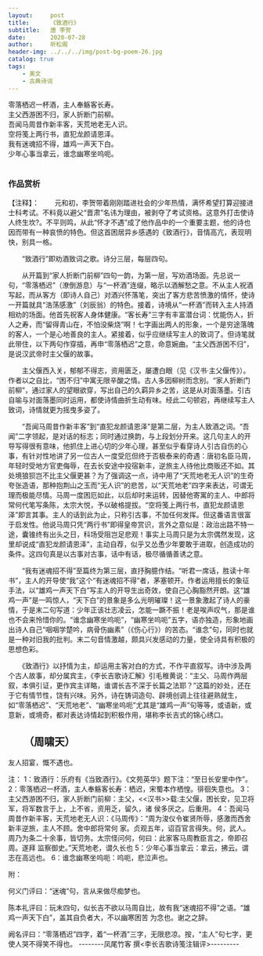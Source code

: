 ```yaml
---
layout:     post
title:      《致酒行》
subtitle:   唐 李贺
date:       2020-07-28
author:     听松阁
header-img: ../../../img/post-bg-poem-26.jpg
catalog: true
tags:
    - 美文
    - 古典诗词
---
```


零落栖迟一杯酒，主人奉觞客长寿。<br>
主父西游困不归，家人折断门前柳。<br>
吾闻马周昔作新丰客，天荒地老无人识。<br>
空将笺上两行书，直犯龙颜请恩泽。<br>
我有迷魂招不得，雄鸡一声天下白。<br>
少年心事当拿云，谁念幽寒坐呜呃。<br>
<br>

### 作品赏析
【注释】：
　　元和初，李贺带着刚刚踏进社会的少年热情，满怀希望打算迎接进士科考试。不料竟以避父“晋肃”名讳为理由，被剥夺了考试资格。这意外打击使诗人终生坎?。不平则鸣，从此“怀才不遇”成了他作品中的一个重要主题，他的诗也因而带有一种哀愤的特色。但这首困居异乡感遇的《致酒行》，音情高亢，表现明快，别具一格。

　　“致酒行”即劝酒致词之歌。诗分三层，每层四句。

　　从开篇到“家人折断门前柳”四句一韵，为第一层，写劝酒场面。先总说一句，“零落栖迟”（潦倒游息）与“一杯酒”连缀，略示以酒解愁之意。不从主人祝酒写起，而从客方（即诗人自己）对酒兴怀落笔，突出了客方悲苦愤激的情怀，使诗一开篇就具“浩荡感激”（刘辰翁）的特色。接着，诗境从“一杯酒”而转入主人持酒相劝的场面。他首先祝客人身体健康。“客长寿”三字有丰富潜台词：忧能伤人，折人之寿，而“留得青山在，不怕没柴烧”啊！七字画出两人的形象，一个是穷途落魄的客人，一个是心地善良的主人。紧接着，似乎应继续写主人的致词了。但诗笔就此带住，以下两句作穿插，再申“零落栖迟”之意，命意婉曲。“主父西游困不归”，是说汉武帝时主父偃的故事。

　　主父偃西入关，郁郁不得志，资用匮乏，屡遭白眼（见《汉书·主父偃传》）。作者以之自比，“困不归”中寓无限辛酸之情。古人多因柳树而念别。“家人折断门前柳”，通过家人的望眼欲穿，写出自己的久羁异乡之苦，这是从对面落墨。引古自喻与对面落墨同时运用，都使诗情曲折生动有味。经此二句顿宕，再继续写主人致词，诗情就更为摇曳多姿了。

　　“吾闻马周昔作新丰客”到“直犯龙颜请恩泽”是第二层，为主人致酒之词。“吾闻”二字领起，是对话的标志；同时通过换韵，与上段划分开来。这几句主人的开导写得很有意味，他抓住上进心切的少年心理，甚至似乎看穿诗人引古自伤的心事，有针对性地讲了另一位古人一度受厄但终于否极泰来的奇遇：唐初名臣马周，年轻时受地方官吏侮辱，在去长安途中投宿新丰，逆旅主人待他比商贩还不如。其处境狼狈岂不比主父偃更甚？为了强调这一点，诗中用了“天荒地老无人识”的生奇夸张造语，那种抱荆山之玉而“无人识”的悲苦，以“天荒地老”四字来表达，可谓无理而极能尽情。马周一度困厄如此，以后却时来运转，因替他寄寓的主人、中郎将常何代笔写条陈，太宗大悦，予以破格提拔。“空将笺上两行书，直犯龙颜请恩泽”即言其事。主人的话到此为止，只称引古事，不加任何发挥。但这番语言很富于启发性。他说马周只凭“两行书”即得皇帝赏识，言外之意似是：政治出路不特一途，囊锥终有出头之日，科场受阻岂足悲观！事实上马周只是为太宗偶然发现，这里却说成“直犯龙颜请恩泽”，主动自荐，似乎又怂恿少年要敢于进取，创造成功的条件。这四句真是以古事对古事，话中有话，极尽循循善诱之意。

　　“我有迷魂招不得”至篇终为第三层，直抒胸臆作结。“听君一席话，胜读十年书”，主人的开导使“我”这个“有迷魂招不得”者，茅塞顿开。作者运用擅长的象征手法，以“雄鸡一声天下白”写主人的开导生出奇效，使自己心胸豁然开朗。这“雄鸡一声”是一鸣惊人，“天下白”的景象是多么光明璀璨！这一景象激起了诗人的豪情，于是末二句写道：少年正该壮志凌云，怎能一蹶不振！老是唉声叹气，那是谁也不会来怜惜你的。“谁念幽寒坐呜呃”，“幽寒坐呜呃”五字，语亦独造，形象地画出诗人自己“咽咽学楚吟，病骨伤幽素”（《伤心行》）的苦态。“谁念”句，同时也就是一种对旧我的批判。末二句音情激越，颇具兴发感动的力量，使全诗具有积极的思想色彩。

　　《致酒行》以抒情为主，却运用主客对白的方式，不作平直叙写。诗中涉及两个古人故事，却分属宾主，《李长吉歌诗汇解》引毛稚黄说：“主父、马周作两层叙，本俱引证，更作宾主详略，谁谓长吉不深于长篇之法耶？”这篇的妙处，还在于它有情节性，饶有兴味。另外，诗在铸词造句、辟境创调上往往避熟就生，如“零落栖迟”、“天荒地老”、“幽寒坐呜呃”尤其是“雄鸡一声”句等等，或语新，或意新，或境奇，都对表达诗情起到积极作用，堪称李长吉式的锦心绣口。

　　（周啸天）
----------------------------------------------
友人招宴，慨不遇也。

注：
1：致酒行：乐府有《当致酒行》。《文苑英华》题下注：“至日长安里中作”。
2：零落栖迟一杯酒，主人奉觞客长寿：栖迟，宋蜀本作栖惶。徘徊失意也。
3：主父西游困不归，家人折断门前柳：主父，<<汉书>>载:主父偃，困长安，见卫将军，将军数言于上，上不省，资用乏，留久，诸 侯多厌之。后重用。
4：吾闻马周昔作新丰客，天荒地老无人识：《马周传》：“周为浚仪令崔贤所辱，感激而西舍新丰逆旅，主人不顾。舍中郎将常何 家。贞观五年，诏百官言得失。何，武人。周乃为条二十余事，皆切务。太宗怪问何，何曰：此家客马周教臣言之，帝即召周。遂拜 监察御史。”天荒地老，谓久长也
5：少年心事当拿云：拿云，拂云。谓志在高远也。
6：谁念幽寒坐呜呃：呜呃，悲泣声也。

附：

何义门评曰：“迷魂”句，言从来做尽痴梦也。

陈本礼评曰：玩末四句，似长吉不欲以马周自比，故有我“迷魂招不得”之语。“雄鸡一声天下白”，盖其自负者大，不以幽寒困苦 为念也。谢之之辞。

阙名评曰：“零落栖迟”四字，着“一杯酒”三字，无限悲凉。按，“主人”句七字，更使人哭不得笑不得也。
--------凤尾竹客 撰<李长吉歌诗笺注辑评>---------

